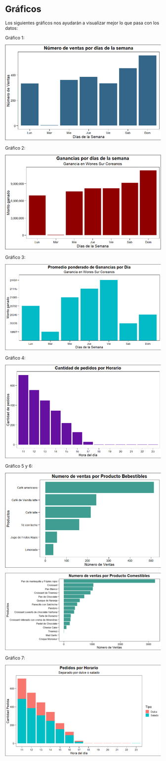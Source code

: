# Gráficos

Los siguientes gráficos nos ayudarán a visualizar mejor lo que pasa con los datos:

Gráfico 1:

![](grafico-1_numero-de-ventas-por-dia-de-semana.png)

Gráfico 2:

![](grafico-2_ganancias-por-dia-de-semana.png)

Gráfico 3:

![](grafico-3_promedio-ponderado-por-dias.png)

Gráfico 4:

![](grafico-4_pedidos-por-hora.png)

Gráfico 5 y 6:

![](grafico-5_numero-de-ventas-por-producto_bebestible.png)

![](grafico-5_numero-de-ventas-por-producto_comestible.png)

Gráfico 7:

![](grafico-7_tipo-por-hora.png)
